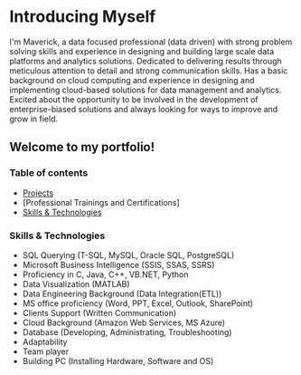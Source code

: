 <!--
**davdavid29/davdavid29** is a ✨ _special_ ✨ repository because its `README.md` (this file) appears on your GitHub profile.

Here are some ideas to get you started:

- 🔭 I’m currently working on ...
- 🌱 I’m currently learning ...
- 👯 I’m looking to collaborate on ...
- 🤔 I’m looking for help with ...
- 💬 Ask me about ...
- 📫 How to reach me: ...
- 😄 Pronouns: ...
- ⚡ Fun fact: ...
-->

# Introducing Myself
I'm Maverick, a data focused professional (data driven) with strong problem solving skills and experience in designing and building large scale data platforms and analytics solutions. Dedicated to delivering results through meticulous attention to detail and strong communication skills. Has a basic background on cloud computing and experience in designing and implementing cloud-based solutions for data management and analytics. Excited about the opportunity to be involved in the development of enterprise-biased solutions and always looking for ways to improve and grow in field.

## Welcome to my portfolio!  

### Table of contents
* [Projects](https://github.com/davdavid29/Projects-Overview)
* [Professional Trainings and Certifications]
* [Skills & Technologies](#skills-&-technologies)

### Skills & Technologies
* SQL Querying (T-SQL, MySQL, Oracle SQL, PostgreSQL)
* Microsoft Business Intelligence (SSIS, SSAS, SSRS)
* Proficiency in C, Java, C++, VB.NET, Python
* Data Visualization (MATLAB)
* Data Engineering Background (Data Integration(ETL))
* MS office proficiency (Word, PPT, Excel, Outlook, SharePoint)
* Clients Support (Written Communication)
* Cloud Background (Amazon Web Services, MS Azure)
* Database (Developing, Administrating, Troubleshooting)
* Adaptability
* Team player
* Building PC (Installing Hardware, Software and OS)

